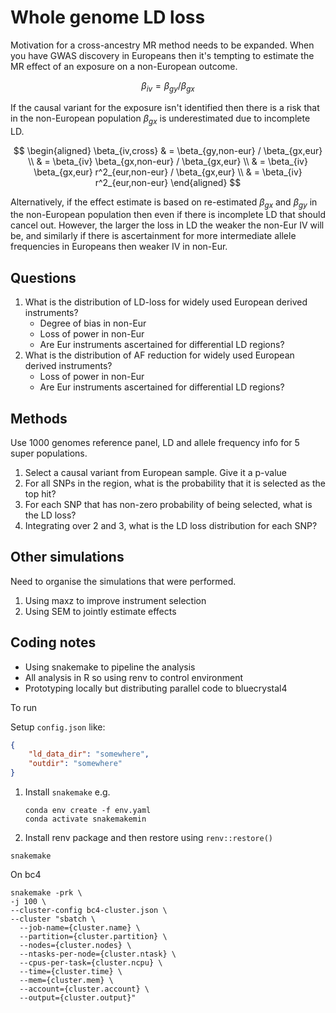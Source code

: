 # Whole genome LD loss

Motivation for a cross-ancestry MR method needs to be expanded. When you have GWAS discovery in Europeans then it's tempting to estimate the MR effect of an exposure on a non-European outcome.

$$
\beta_{iv} = \beta_{gy} / \beta_{gx}
$$

If the causal variant for the exposure isn't identified then there is a risk that in the non-European population $\beta_{gx}$ is underestimated due to incomplete LD.

$$
\begin{aligned}
\beta_{iv,cross} & = \beta_{gy,non-eur} / \beta_{gx,eur} \\
& = \beta_{iv} \beta_{gx,non-eur} / \beta_{gx,eur} \\
& = \beta_{iv} \beta_{gx,eur} r^2_{eur,non-eur} / \beta_{gx,eur} \\
& = \beta_{iv} r^2_{eur,non-eur}
\end{aligned}
$$

Alternatively, if the effect estimate is based on re-estimated $\beta_{gx}$ and $\beta_{gy}$ in the non-European population then even if there is incomplete LD that should cancel out. However, the larger the loss in LD the weaker the non-Eur IV will be, and similarly if there is ascertainment for more intermediate allele frequencies in Europeans then weaker IV in non-Eur.

## Questions

1. What is the distribution of LD-loss for widely used European derived instruments?
    - Degree of bias in non-Eur
    - Loss of power in non-Eur
    - Are Eur instruments ascertained for differential LD regions?
2. What is the distribution of AF reduction for widely used European derived instruments?
    - Loss of power in non-Eur
    - Are Eur instruments ascertained for differential LD regions?

## Methods

Use 1000 genomes reference panel, LD and allele frequency info for 5 super populations.

1. Select a causal variant from European sample. Give it a p-value
2. For all SNPs in the region, what is the probability that it is selected as the top hit?
3. For each SNP that has non-zero probability of being selected, what is the LD loss?
4. Integrating over 2 and 3, what is the LD loss distribution for each SNP?

## Other simulations

Need to organise the simulations that were performed.

1. Using maxz to improve instrument selection
2. Using SEM to jointly estimate effects

## Coding notes

- Using snakemake to pipeline the analysis
- All analysis in R so using renv to control environment
- Prototyping locally but distributing parallel code to bluecrystal4

To run

Setup `config.json` like:

```json
{
    "ld_data_dir": "somewhere",
    "outdir": "somewhere"
}
```

1. Install `snakemake` e.g. 
    ```
    conda env create -f env.yaml
    conda activate snakemakemin
    ```
2. Install renv package and then restore using `renv::restore()`



```
snakemake
```

On bc4

```
snakemake -prk \
-j 100 \
--cluster-config bc4-cluster.json \
--cluster "sbatch \
  --job-name={cluster.name} \
  --partition={cluster.partition} \
  --nodes={cluster.nodes} \
  --ntasks-per-node={cluster.ntask} \
  --cpus-per-task={cluster.ncpu} \
  --time={cluster.time} \
  --mem={cluster.mem} \
  --account={cluster.account} \
  --output={cluster.output}"
```


